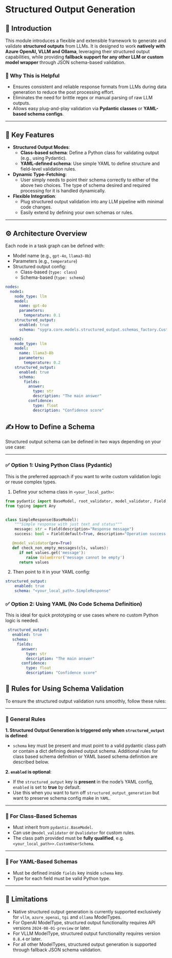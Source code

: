 # Structured Output Generation 

## 📌 Introduction

This module introduces a flexible and extensible framework to generate and validate **structured outputs** from LLMs. It
is designed to work **natively with Azure OpenAI, VLLM and Ollama**, leveraging their structured output capabilities, while
providing **fallback support for any other LLM or custom model wrapper** through JSON schema-based validation.
### 🔧 Why This is Helpful

- Ensures consistent and reliable response formats from LLMs during data generation to reduce the post processing effort.
- Eliminates the need for brittle regex or manual parsing of raw LLM outputs.
- Allows easy plug-and-play validation via **Pydantic classes** or **YAML-based schema configs**.

---

## 🚀 Key Features


- **Structured Output Modes**:
  - **Class-based schema**: Define a Python class for validating output (e.g., using Pydantic).
  - **YAML-defined schema**: Use simple YAML to define structure and field-level validation rules.
- **Dynamic Type-Fetching**:
  - User simply needs to point their schema correctly to either of the above two choices. The type of schema desired and required processing for it is handled dynamically. 
- **Flexible Integration**:
  - Plug structured output validation into any LLM pipeline with minimal code changes.
  - Easily extend by defining your own schemas or rules.

---

## ⚙️ Architecture Overview

Each node in a task graph can be defined with:
- Model name (e.g., `gpt-4o`, `llama3-8b`)
- Parameters (e.g., `temperature`)
- Structured output config:
  - Class-based (`type: class`)
  - Schema-based (`type: schema`)

```yaml
nodes:
  node1:
    node_type: llm
    model:
      name: gpt-4o
      parameters:
        temperature: 0.1
    structured_output:
      enabled: true
      schema: "sygra.core.models.structured_output.schemas_factory.CustomUserSchema"

  node2:
    node_type: llm
    model:
      name: llama3-8b
      parameters:
        temperature: 0.2
    structured_output:
      enabled: true
      schema:
        fields:
          answer:
            type: str
            description: "The main answer"
          confidence:
            type: float
            description: "Confidence score"
```

## ✍️ How to Define a Schema

Structured output schema can be defined in two ways depending on your use case:

---

### ✅ Option 1: Using Python Class (Pydantic)

This is the preferred approach if you want to write custom validation logic or reuse complex types.

1. Define your schema class in `<your_local_path>`:

```python
from pydantic import BaseModel, root_validator, model_validator, Field
from typing import Any


class SimpleResponse(BaseModel):
    """Simple response with just text and status"""
    message: str = Field(description="Response message")
    success: bool = Field(default=True, description="Operation success status")

   @model_validator(pre=True)
   def check_non_empty_messages(cls, values):
      if not values.get('message'):
         raise ValueError('message cannot be empty')
      return values
```

2. Then point to it in your YAML config:

```yaml
structured_output:
    enabled: true
    schema: "<your_local_path>.SimpleResponse"
```
### ✅ Option 2: Using YAML (No Code Schema Definition)

This is ideal for quick prototyping or use cases where no custom Python logic is needed.
```yaml
 structured_output:
   enabled: true
   schema:
     fields:
       answer:
         type: str
         description: "The main answer"
       confidence:
         type: float
         description: "Confidence score"
```
## 📏 Rules for Using Schema Validation

To ensure the structured output validation runs smoothly, follow these rules:

---

### 🔹 General Rules

**1. Structured Output Generation is triggered only when `structured_output` is defined**:
   - `schema` key must be present and must point to a valid pydantic class path or contain a dict defining desired output schema. Additional rules for class based schema definition or YAML based schema definition are described below. 

**2. `enabled` is optional**:
   - If the `structured_output` key is **present** in the node’s YAML config, `enabled` is set to **true** by default.
   - Use this when you want to turn off `structured_output_generation` but want to preserve schema config make in `YAML`.
---

### 🔹 For Class-Based Schemas

- Must inherit from `pydantic.BaseModel`.
- Can use `@model_validator` or `@validator` for custom rules.
- The class path provided must be **fully qualified**, e.g. `<your_local_path>>.CustomUserSchema`.

---

### 🔹 For YAML-Based Schemas

- Must be defined inside `fields` key inside `schema` key.
- Type for each field must be valid Python type.
---

## 📝 Limitations

- Native structured output generation is currently supported exclusively for `vllm`, `azure_openai`, `tgi` and `ollama` ModelTypes.
- For OpenAI ModelType, structured output functionality requires API versions `2024-08-01-preview` or later.
- For VLLM ModelType, structured output functionality requires version `0.8.4` or later.
- For all other ModelTypes, structured output generation is supported through fallback JSON schema validation.

